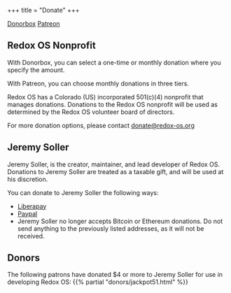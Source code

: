 +++
title = "Donate"
+++

<a class="btn btn-default" href="https://donorbox.org/redox-os">Donorbox</a>
<a class="btn btn-primary" href="https://www.patreon.com/redox_os">Patreon</a>

## Redox OS Nonprofit

With Donorbox, you can select a one-time or monthly donation where you specify the amount.

With Patreon, you can choose monthly donations in three tiers.

Redox OS has a Colorado (US) incorporated 501(c)(4) nonprofit that manages
donations. Donations to the Redox OS nonprofit will be used as determined by
the Redox OS volunteer board of directors.

For more donation options, please contact donate@redox-os.org

## Jeremy Soller

Jeremy Soller, is the creator, maintainer, and lead developer of Redox OS.
Donations to Jeremy Soller are treated as a taxable gift, and will be used at
his discretion.

You can donate to Jeremy Soller the following ways:

- [Liberapay](https://liberapay.com/redox_os)
- [Paypal](https://www.paypal.me/redoxos)
- Jeremy Soller no longer accepts Bitcoin or Ethereum donations. Do not send
  anything to the previously listed addresses, as it will not be received.

## Donors

The following patrons have donated $4 or more to Jeremy Soller for use in developing Redox OS:
{{% partial "donors/jackpot51.html" %}}
